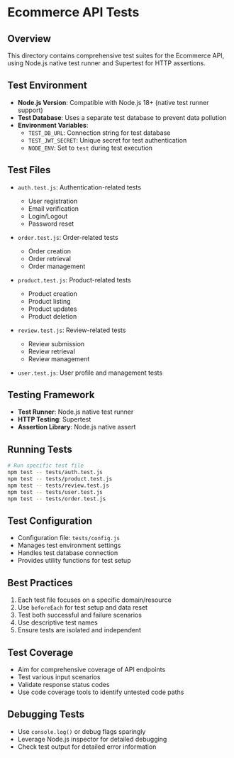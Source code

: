 # Ecommerce API Tests

## Overview
This directory contains comprehensive test suites for the Ecommerce API, using Node.js native test runner and Supertest for HTTP assertions.

## Test Environment
- **Node.js Version**: Compatible with Node.js 18+ (native test runner support)
- **Test Database**: Uses a separate test database to prevent data pollution
- **Environment Variables**: 
  - `TEST_DB_URL`: Connection string for test database
  - `TEST_JWT_SECRET`: Unique secret for test authentication
  - `NODE_ENV`: Set to `test` during test execution

## Test Files
- `auth.test.js`: Authentication-related tests
  - User registration
  - Email verification
  - Login/Logout
  - Password reset

- `order.test.js`: Order-related tests
  - Order creation
  - Order retrieval
  - Order management

- `product.test.js`: Product-related tests
  - Product creation
  - Product listing
  - Product updates
  - Product deletion

- `review.test.js`: Review-related tests
  - Review submission
  - Review retrieval
  - Review management

- `user.test.js`: User profile and management tests

## Testing Framework
- **Test Runner**: Node.js native test runner
- **HTTP Testing**: Supertest
- **Assertion Library**: Node.js native assert

## Running Tests
```bash
# Run specific test file
npm test -- tests/auth.test.js
npm test -- tests/product.test.js
npm test -- tests/review.test.js
npm test -- tests/user.test.js
npm test -- tests/order.test.js
```

## Test Configuration
- Configuration file: `tests/config.js`
- Manages test environment settings
- Handles test database connection
- Provides utility functions for test setup

## Best Practices
1. Each test file focuses on a specific domain/resource
2. Use `beforeEach` for test setup and data reset
3. Test both successful and failure scenarios
4. Use descriptive test names
5. Ensure tests are isolated and independent

## Test Coverage
- Aim for comprehensive coverage of API endpoints
- Test various input scenarios
- Validate response status codes
- Use code coverage tools to identify untested code paths

## Debugging Tests
- Use `console.log()` or debug flags sparingly
- Leverage Node.js inspector for detailed debugging
- Check test output for detailed error information

